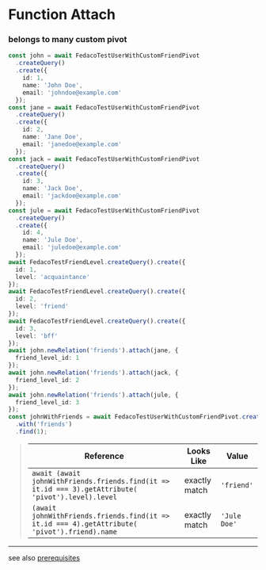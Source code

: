 # Function Attach
### belongs to many custom pivot

```typescript
const john = await FedacoTestUserWithCustomFriendPivot
  .createQuery()
  .create({
    id: 1,
    name: 'John Doe',
    email: 'johndoe@example.com'
  });
const jane = await FedacoTestUserWithCustomFriendPivot
  .createQuery()
  .create({
    id: 2,
    name: 'Jane Doe',
    email: 'janedoe@example.com'
  });
const jack = await FedacoTestUserWithCustomFriendPivot
  .createQuery()
  .create({
    id: 3,
    name: 'Jack Doe',
    email: 'jackdoe@example.com'
  });
const jule = await FedacoTestUserWithCustomFriendPivot
  .createQuery()
  .create({
    id: 4,
    name: 'Jule Doe',
    email: 'juledoe@example.com'
  });
await FedacoTestFriendLevel.createQuery().create({
  id: 1,
  level: 'acquaintance'
});
await FedacoTestFriendLevel.createQuery().create({
  id: 2,
  level: 'friend'
});
await FedacoTestFriendLevel.createQuery().create({
  id: 3,
  level: 'bff'
});
await john.newRelation('friends').attach(jane, {
  friend_level_id: 1
});
await john.newRelation('friends').attach(jack, {
  friend_level_id: 2
});
await john.newRelation('friends').attach(jule, {
  friend_level_id: 3
});
const johnWithFriends = await FedacoTestUserWithCustomFriendPivot.createQuery()
  .with('friends')
  .find(1);
```


> | Reference | Looks Like | Value |
> | ------ | ----- | ----- |
> | `await (await johnWithFriends.friends.find(it => it.id === 3).getAttribute(      'pivot').level).level` | exactly match | `'friend'` |
> | `(await johnWithFriends.friends.find(it => it.id === 4).getAttribute(      'pivot').friend).name` | exactly match | `'Jule Doe'` |


----
see also [prerequisites](./../database-fedaco-integration/prerequisite)
